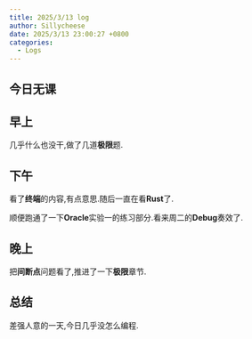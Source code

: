 ```yaml
---
title: 2025/3/13 log
author: Sillycheese
date: 2025/3/13 23:00:27 +0800
categories:
  - Logs
---
```


## 今日无课


## 早上

几乎什么也没干,做了几道**极限**题.

## 下午

看了**终端**的内容,有点意思.随后一直在看**Rust**了.

顺便跑通了一下**Oracle**实验一的练习部分.看来周二的**Debug**奏效了.

## 晚上

把**间断点**问题看了,推进了一下**极限**章节.

## 总结

差强人意的一天,今日几乎没怎么编程.